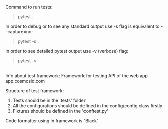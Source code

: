 Command to run tests:

> pytest .

In order to debug or to see any standard output use -s flag is equivalent to --capture=no:

> pytest -s .

In order to see detailed pytest output use -v (verbose) flag:
> pytest -v

\
Info about test framework:
Framework for testing API of the web app app.cosmosid.com 

Structure of test framework:
1. Tests should be in the 'tests' folder
2. All the configurations should be defined in the config/config class firstly
3. Fixtures should be defined in the 'conftest.py'

Code formatter using in framework is 'Black'